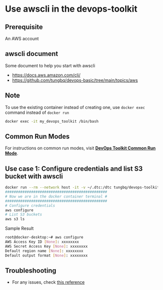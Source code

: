# Use awscli in the devops-toolkit

## Prerequisite

An AWS account

## awscli document

Some document to help you start with awscli

- <https://docs.aws.amazon.com/cli/>
- <https://github.com/tungbq/devops-basic/tree/main/topics/aws>

## Note

To use the existing container instead of creating one, use `docker exec` command instead of `docker run`

```bash
docker exec -it my_devops_toolkit /bin/bash
```

## Common Run Modes

For instructions on common run modes, visit [**DevOps Toolkit Common Run Mode**](../usage/run_mode.md).

## Use case 1: Configure credentials and list S3 bucket with awscli

```bash
docker run --rm --network host -it -v ~/.dtc:/dtc tungbq/devops-toolkit:latest
###############################################
# Now we are in the docker container terminal #
###############################################
# Configure credentials
aws configure
# List S3 buckets
aws s3 ls
```

Sample Result

```bash
root@docker-desktop:~# aws configure
AWS Access Key ID [None]: xxxxxxxx
AWS Secret Access Key [None]: xxxxxxxx
Default region name [None]: xxxxxxxx
Default output format [None]: xxxxxxxx
```

## Troubleshooting

- For any issues, check [this reference](../troubleshooting/TROUBLESHOOTING.md)
